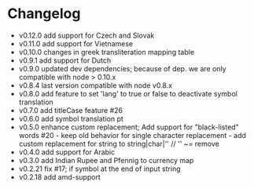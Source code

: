 Changelog
=========

- v0.12.0 add support for Czech and Slovak
- v0.11.0 add support for Vietnamese
- v0.10.0 changes in greek transliteration mapping table
- v0.9.1 add support for Dutch
- v0.9.0 updated dev dependencies; because of dep. we are only compatible with node > 0.10.x
- v0.8.4 last version compatible with node v0.8.x
- v0.8.0 add feature to set 'lang' to true or false to deactivate symbol translation
- v0.7.0 add titleCase feature #26
- v0.6.0 add symbol translation pt
- v0.5.0 enhance custom replacement; Add support for "black-listed" words #20 - keep old behavior for single character replacement - add custom replacement for string to string|char|'' // '' ~= remove
- v0.4.0 add support for Arabic
- v0.3.0 add Indian Rupee and Pfennig to currency map
- v0.2.21 fix #17; if symbol at the end of input string
- v0.2.18 add amd-support
